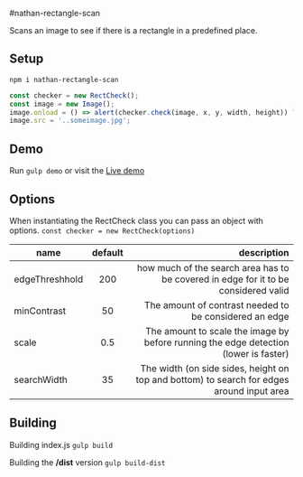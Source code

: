#nathan-rectangle-scan

Scans an image to see if there is a rectangle in a predefined place.

## Setup

`npm i nathan-rectangle-scan`

```javascript
const checker = new RectCheck();
const image = new Image();
image.onload = () => alert(checker.check(image, x, y, width, height)) ? 'Found a rectangle!' : 'Didn't find it'
image.src = '..someimage.jpg';
```

## Demo
Run `gulp demo`
or visit the [Live demo](https://rect.nathanfelix.com)

## Options
When instantiating the RectCheck class you can pass an object with options.
`const checker = new RectCheck(options)`

| name            | default  | description |
| --------------- |:--------:| -----------:|
| edgeThreshhold  | 200      | how much of the search area has to be covered in edge for it to be considered valid       |
| minContrast     | 50       | The amount of contrast needed to be considered an edge                                    |
| scale           | 0.5      | The amount to scale the image by before running the edge detection (lower is faster)      |
| searchWidth     | 35       | The width (on side sides, height on top and bottom) to search for edges around input area |

## Building

Building index.js
`gulp build`

Building the **/dist** version
`gulp build-dist`